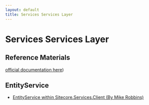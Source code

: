 ```yaml
---
layout: default
title: Services Services Layer
---
```


# Services Services Layer

## Reference Materials

[official documentation here](http://sdn.sitecore.net/SDN5/Reference/Sitecore%207/Developers%20Guide%20to%20Sitecore%20Services%20Client.aspx))

## EntityService
* [EntityService within Sitecore.Services.Client (By Mike Robbins)](mikerobbins.co.uk/2015/01/06/entityservice-sitecore-service-client/)